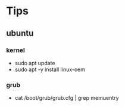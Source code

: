 # Tips

## ubuntu
### kernel
- sudo apt update
- sudo apt -y install linux-oem

### grub
- cat /boot/grub/grub.cfg | grep memuentry
